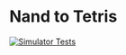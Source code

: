 # Nand to Tetris

[![Simulator Tests](https://github.com/vancanhuit/nand2tetris/actions/workflows/hardware-simulator-test.yaml/badge.svg)](https://github.com/vancanhuit/nand2tetris/actions/workflows/hardware-simulator-test.yaml)

